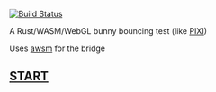 [![Build Status](https://travis-ci.org/dakom/rust-bunnymark.svg?branch=master)](https://travis-ci.org/dakom/rust-bunnymark)

A Rust/WASM/WebGL bunny bouncing test (like [PIXI](https://www.goodboydigital.com/pixijs/bunnymark/))

Uses [awsm](http://github.com/dakom/awsm/) for the bridge

## [START](https://dakom.github.io/rust-bunnymark)